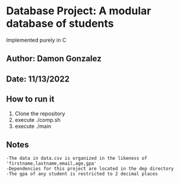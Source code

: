 # Database Project: A modular database of students

Implemented purely in C

## Author: Damon Gonzalez

## Date: 11/13/2022

## How to run it

1. Clone the repository
2. execute ./comp.sh
3. execute ./main <filename>

## Notes
	-The data in data.csv is organized in the likeness of 'firstname,lastname,email,age,gpa'
	-Dependencies for this project are located in the dep directory
    -The gpa of any student is restricted to 2 decimal places

